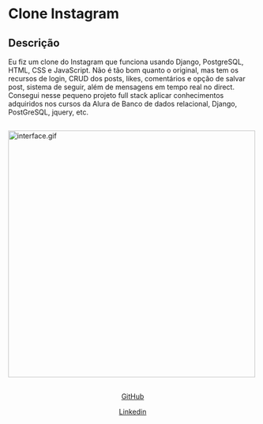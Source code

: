 # Clone Instagram 
## Descrição
Eu fiz um clone do Instagram que funciona usando Django, PostgreSQL, HTML, CSS e JavaScript. Não é tão bom quanto o original, mas tem os recursos de login, CRUD dos posts, likes, comentários e opção de salvar post, sistema de seguir, além de mensagens em tempo real no direct. <br/> Consegui nesse pequeno projeto full stack aplicar conhecimentos adquiridos nos cursos da Alura de Banco de dados relacional, Django, PostGreSQL, jquery, etc.

##

<img alt="interface.gif" height="500" src="interface.gif"/>

##

<div align="center" style="display: inline_block">
  
  <a href="https://github.com/EnzoWu479" target="_blank">GitHub<a/>
  
  <a href="https://www.linkedin.com/in/enzo-wu-41b2ba22a/" target="_blank">Linkedin<a/>
<div/>
